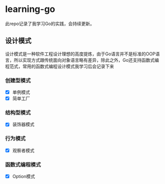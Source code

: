 # learning-go
此repo记录了我学习Go的实践，会持续更新。

## 设计模式
设计模式是一种软件工程设计理想的高度提炼，由于Go语言并不是标准的OOP语言，所以实现方式跟传统面向对象语言略有差异，除此之外，Go还支持函数式编程范式，常用的函数式编程设计模式我学习后会记录下来
### 创建型模式
- [x] 单例模式
- [x] 简单工厂
### 结构型模式
- [x] 装饰器模式
### 行为模式
- [x] 观察者模式
### 函数式编程模式
- [x] Option模式